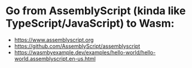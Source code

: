 # Go from AssemblyScript (kinda like TypeScript/JavaScript) to Wasm:

- <https://www.assemblyscript.org>
- <https://github.com/AssemblyScript/assemblyscript>
- <https://wasmbyexample.dev/examples/hello-world/hello-world.assemblyscript.en-us.html>
